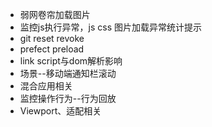  -  弱网卷帘加载图片
 - 监控js执行异常，js css 图片加载异常统计提示
 - git reset revoke
 - prefect preload
 - link script与dom解析影响
 - 场景--移动端通知栏滚动
 - 混合应用相关
 - 监控操作行为--行为回放
 - Viewport、适配相关
